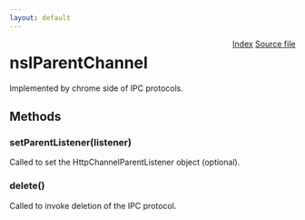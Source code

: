 ```yaml
---
layout: default
---
```

<div class='links' style='float:right'><a href="../index.html">Index</a>
<a href="http://dxr.mozilla.org/mozilla-central/source/netwerk/base/public/nsIParentChannel.idl">Source file</a>
</div>

# nsIParentChannel #
  
Implemented by chrome side of IPC protocols.  
  

## Methods ##

### setParentListener(listener) ###
  
Called to set the HttpChannelParentListener object (optional).  
  

### delete() ###
  
Called to invoke deletion of the IPC protocol.  
  
